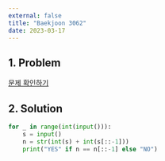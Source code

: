 ```yaml
---
external: false
title: "Baekjoon 3062"
date: 2023-03-17
---
```


## 1. Problem

[문제 확인하기](https://www.acmicpc.net/problem/3062)

## 2. Solution

```python
for _ in range(int(input())):
    s = input()
    n = str(int(s) + int(s[::-1]))
    print("YES" if n == n[::-1] else "NO")
```
